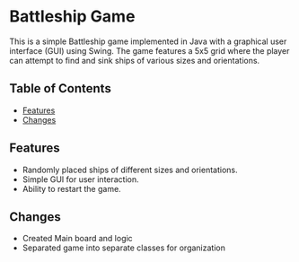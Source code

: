# Battleship Game

This is a simple Battleship game implemented in Java with a graphical user interface (GUI) using Swing. The game features a 5x5 grid where the player can attempt to find and sink ships of various sizes and orientations.

## Table of Contents

-   [Features](#features)
-   [Changes](#changes)

## Features

-   Randomly placed ships of different sizes and orientations.
-   Simple GUI for user interaction.
-   Ability to restart the game.

## Changes

-   Created Main board and logic
-   Separated game into separate classes for organization
